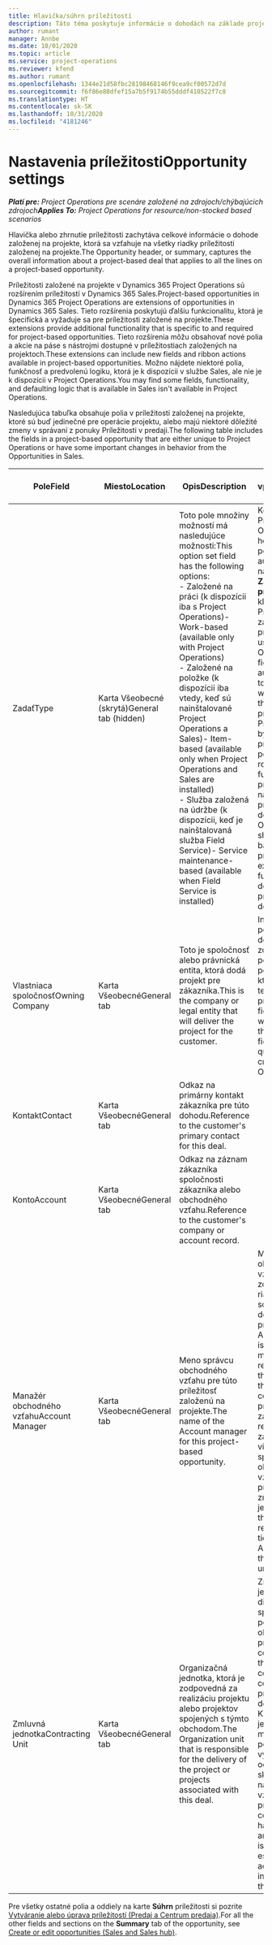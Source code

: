 ```yaml
---
title: Hlavička/súhrn príležitostí
description: Táto téma poskytuje informácie o dohodách na základe projektu a riadkoch príležitostí založených na projekte.
author: rumant
manager: Annbe
ms.date: 10/01/2020
ms.topic: article
ms.service: project-operations
ms.reviewer: kfend
ms.author: rumant
ms.openlocfilehash: 1344e21d58fbc28198468146f9cea9cf00572d7d
ms.sourcegitcommit: f6f86e80dfef15a7b5f9174b55dddf410522f7c8
ms.translationtype: HT
ms.contentlocale: sk-SK
ms.lasthandoff: 10/31/2020
ms.locfileid: "4181246"
---
```

# <a name="opportunity-settings"></a><span data-ttu-id="aa478-103">Nastavenia príležitosti</span><span class="sxs-lookup"><span data-stu-id="aa478-103">Opportunity settings</span></span>

<span data-ttu-id="aa478-104">_**Platí pre:** Project Operations pre scenáre založené na zdrojoch/chýbajúcich zdrojoch_</span><span class="sxs-lookup"><span data-stu-id="aa478-104">_**Applies To:** Project Operations for resource/non-stocked based scenarios_</span></span>


<span data-ttu-id="aa478-105">Hlavička alebo zhrnutie príležitosti zachytáva celkové informácie o dohode založenej na projekte, ktorá sa vzťahuje na všetky riadky príležitosti založenej na projekte.</span><span class="sxs-lookup"><span data-stu-id="aa478-105">The Opportunity header, or summary, captures the overall information about a project-based deal that applies to all the lines on a project-based opportunity.</span></span>

<span data-ttu-id="aa478-106">Príležitosti založené na projekte v Dynamics 365 Project Operations sú rozšírením príležitostí v Dynamics 365 Sales.</span><span class="sxs-lookup"><span data-stu-id="aa478-106">Project-based opportunities in Dynamics 365 Project Operations are extensions of opportunities in Dynamics 365 Sales.</span></span> <span data-ttu-id="aa478-107">Tieto rozšírenia poskytujú ďalšiu funkcionalitu, ktorá je špecifická a vyžaduje sa pre príležitosti založené na projekte.</span><span class="sxs-lookup"><span data-stu-id="aa478-107">These extensions provide additional functionality that is specific to and required for project-based opportunities.</span></span> <span data-ttu-id="aa478-108">Tieto rozšírenia môžu obsahovať nové polia a akcie na páse s nástrojmi dostupné v príležitostiach založených na projektoch.</span><span class="sxs-lookup"><span data-stu-id="aa478-108">These extensions can include new fields and ribbon actions available in project-based opportunities.</span></span> <span data-ttu-id="aa478-109">Možno nájdete niektoré polia, funkčnosť a predvolenú logiku, ktorá je k dispozícii v službe Sales, ale nie je k dispozícii v Project Operations.</span><span class="sxs-lookup"><span data-stu-id="aa478-109">You may find some fields, functionality, and defaulting logic that is available in Sales isn't available in Project Operations.</span></span>

<span data-ttu-id="aa478-110">Nasledujúca tabuľka obsahuje polia v príležitosti založenej na projekte, ktoré sú buď jedinečné pre operácie projektu, alebo majú niektoré dôležité zmeny v správaní z ponuky Príležitosti v predaji.</span><span class="sxs-lookup"><span data-stu-id="aa478-110">The following table includes the fields in a project-based opportunity that are either unique to Project Operations or have some important changes in behavior from the Opportunities in Sales.</span></span>

| <span data-ttu-id="aa478-111">**Pole**</span><span class="sxs-lookup"><span data-stu-id="aa478-111">**Field**</span></span> | <span data-ttu-id="aa478-112">**Miesto**</span><span class="sxs-lookup"><span data-stu-id="aa478-112">**Location**</span></span> | <span data-ttu-id="aa478-113">**Opis**</span><span class="sxs-lookup"><span data-stu-id="aa478-113">**Description**</span></span> | <span data-ttu-id="aa478-114">**Nadväzujúci vplyv**</span><span class="sxs-lookup"><span data-stu-id="aa478-114">**Downstream impact**</span></span> |
| --- | --- | --- | --- |
| <span data-ttu-id="aa478-115">Zadať</span><span class="sxs-lookup"><span data-stu-id="aa478-115">Type</span></span> | <span data-ttu-id="aa478-116">Karta Všeobecné (skrytá)</span><span class="sxs-lookup"><span data-stu-id="aa478-116">General tab (hidden)</span></span> | <span data-ttu-id="aa478-117">Toto pole množiny možností má nasledujúce možnosti:</span><span class="sxs-lookup"><span data-stu-id="aa478-117">This option set field has the following options:</span></span></br><span data-ttu-id="aa478-118">- Založené na práci (k dispozícii iba s Project Operations)</span><span class="sxs-lookup"><span data-stu-id="aa478-118">- Work-based (available only with Project Operations)</span></span></br><span data-ttu-id="aa478-119">- Založené na položke (k dispozícii iba vtedy, keď sú nainštalované Project Operations a Sales)</span><span class="sxs-lookup"><span data-stu-id="aa478-119">- Item-based (available only when Project Operations and Sales are installed)</span></span></br><span data-ttu-id="aa478-120">- Služba založená na údržbe (k dispozícii, keď je nainštalovaná služba Field Service)</span><span class="sxs-lookup"><span data-stu-id="aa478-120">- Service maintenance-based (available when Field Service is installed)</span></span> | <span data-ttu-id="aa478-121">Keď použijete Project Operations, hodnota tohto poľa sa automaticky nastaví na **Založené na práci**, ktorá klasifikuje Príležitosť ako založenú na projekte.</span><span class="sxs-lookup"><span data-stu-id="aa478-121">When you use Project Operations, this field value is automatically set to **Work-based** which classifies the Opportunity as project-based.</span></span> <span data-ttu-id="aa478-122">Príležitosť by mala byť založená na projekte, aby boli povolené všetky rozšírenia a funkcie na základe projektu v procese následného predaja tejto dohody.</span><span class="sxs-lookup"><span data-stu-id="aa478-122">An Opportunity should be project-based to enable all project-specific extensions and functionality in the downstream sales process for this deal.</span></span> |
| <span data-ttu-id="aa478-123">Vlastniaca spoločnosť</span><span class="sxs-lookup"><span data-stu-id="aa478-123">Owning Company</span></span> | <span data-ttu-id="aa478-124">Karta Všeobecné</span><span class="sxs-lookup"><span data-stu-id="aa478-124">General tab</span></span> | <span data-ttu-id="aa478-125">Toto je spoločnosť alebo právnická entita, ktorá dodá projekt pre zákazníka.</span><span class="sxs-lookup"><span data-stu-id="aa478-125">This is the company or legal entity that will deliver the project for the customer.</span></span> | <span data-ttu-id="aa478-126">Informácie o tomto poli sa skopírujú do zodpovedajúceho poľa v cenovej ponuke projektu, ktoré sa vytvorí z tejto príležitosti.</span><span class="sxs-lookup"><span data-stu-id="aa478-126">This field information will be copied to the corresponding field on the Project quote that is created from this Opportunity.</span></span> |
| <span data-ttu-id="aa478-127">Kontakt</span><span class="sxs-lookup"><span data-stu-id="aa478-127">Contact</span></span> | <span data-ttu-id="aa478-128">Karta Všeobecné</span><span class="sxs-lookup"><span data-stu-id="aa478-128">General tab</span></span> | <span data-ttu-id="aa478-129">Odkaz na primárny kontakt zákazníka pre túto dohodu.</span><span class="sxs-lookup"><span data-stu-id="aa478-129">Reference to the customer's primary contact for this deal.</span></span> | |
| <span data-ttu-id="aa478-130">Konto</span><span class="sxs-lookup"><span data-stu-id="aa478-130">Account</span></span> | <span data-ttu-id="aa478-131">Karta Všeobecné</span><span class="sxs-lookup"><span data-stu-id="aa478-131">General tab</span></span> | <span data-ttu-id="aa478-132">Odkaz na záznam zákazníka spoločnosti zákazníka alebo obchodného vzťahu.</span><span class="sxs-lookup"><span data-stu-id="aa478-132">Reference to the customer's company or account record.</span></span> | |
| <span data-ttu-id="aa478-133">Manažér obchodného vzťahu</span><span class="sxs-lookup"><span data-stu-id="aa478-133">Account Manager</span></span> | <span data-ttu-id="aa478-134">Karta Všeobecné</span><span class="sxs-lookup"><span data-stu-id="aa478-134">General tab</span></span> | <span data-ttu-id="aa478-135">Meno správcu obchodného vzťahu pre túto príležitosť založenú na projekte.</span><span class="sxs-lookup"><span data-stu-id="aa478-135">The name of the Account manager for this project-based opportunity.</span></span> | <span data-ttu-id="aa478-136">Manažér obchodného vzťahu je zodpovedný za riadenie vzťahov so zákazníkom po dokončení tohto projektu.</span><span class="sxs-lookup"><span data-stu-id="aa478-136">The Account manager is responsible for managing the relationship with the customer through the completion of this project.</span></span> <span data-ttu-id="aa478-137">Na základe rezervovateľného záznamu zdroja viazaného na správcu obchodného vzťahu je predvolená zmluvná jednotka.</span><span class="sxs-lookup"><span data-stu-id="aa478-137">Based on the bookable resource record tied to the Account manager, the contracting unit is defaulted.</span></span> |
| <span data-ttu-id="aa478-138">Zmluvná jednotka</span><span class="sxs-lookup"><span data-stu-id="aa478-138">Contracting Unit</span></span> | <span data-ttu-id="aa478-139">Karta Všeobecné</span><span class="sxs-lookup"><span data-stu-id="aa478-139">General tab</span></span> | <span data-ttu-id="aa478-140">Organizačná jednotka, ktorá je zodpovedná za realizáciu projektu alebo projektov spojených s týmto obchodom.</span><span class="sxs-lookup"><span data-stu-id="aa478-140">The Organization unit that is responsible for the delivery of the project or projects associated with this deal.</span></span> | <span data-ttu-id="aa478-141">Zmluvnou jednotkou je divízia spoločnosti, ktorá po uzatvorení obchodu dokončí projekt(-y).</span><span class="sxs-lookup"><span data-stu-id="aa478-141">The contracting unit is the division of the company that will complete the project(s) after the deal is closed.</span></span> <span data-ttu-id="aa478-142">Každá zmluvná jednotka má menu, ktorá sa používa na vykazovanie odhadovaných a skutočných nákladov vzniknutých počas projektu.</span><span class="sxs-lookup"><span data-stu-id="aa478-142">Every contracting unit has a currency, and this currency is used to report estimated and actual costs incurred during the project.</span></span> |

<span data-ttu-id="aa478-143">Pre všetky ostatné polia a oddiely na karte **Súhrn** príležitosti si pozrite [Vytváranie alebo úprava príležitostí (Predaj a Centrum predaja)](https://docs.microsoft.com/dynamics365/sales-enterprise/create-edit-opportunity-sales).</span><span class="sxs-lookup"><span data-stu-id="aa478-143">For all the other fields and sections on the **Summary** tab of the opportunity, see [Create or edit opportunities (Sales and Sales hub)](https://docs.microsoft.com/dynamics365/sales-enterprise/create-edit-opportunity-sales).</span></span>
